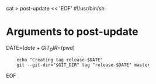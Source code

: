 cat > post-update << 'EOF'
#!/usr/bin/sh

# Arguments to post-update
DATE=$(date +%F)        # YYYY-MM-DD
GIT_DIR=$(pwd)

        echo "Creating tag release-$DATE"
        git --git-dir="$GIT_DIR" tag "release-$DATE" master
EOF